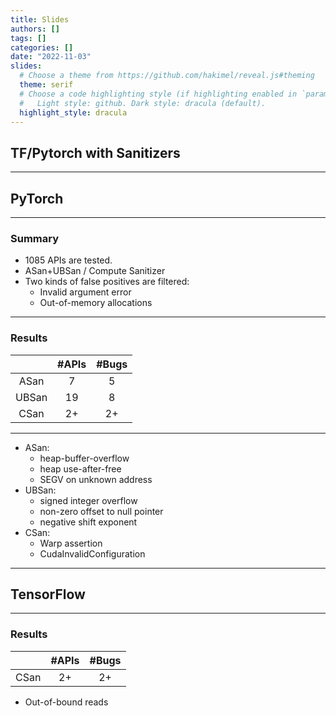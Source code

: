 ```yaml
---
title: Slides
authors: []
tags: []
categories: []
date: "2022-11-03"
slides:
  # Choose a theme from https://github.com/hakimel/reveal.js#theming
  theme: serif  
  # Choose a code highlighting style (if highlighting enabled in `params.toml`)
  #   Light style: github. Dark style: dracula (default).
  highlight_style: dracula
---
```


## TF/Pytorch with Sanitizers

---

## PyTorch

---

### Summary
* 1085 APIs are tested.
* ASan+UBSan / Compute Sanitizer 
* Two kinds of false positives are filtered:
  * Invalid argument error
  * Out-of-memory allocations

---

### Results

|          | #APIs  |    #Bugs    |
| :------: | :----: | :---------: |
| ASan     |   7    |      5      |
| UBSan    |   19   |      8      |
| CSan     |   2+     |     2+        | 

---

* ASan: 
  * heap-buffer-overflow
  * heap use-after-free
  * SEGV on unknown address
* UBSan:
  * signed integer overflow
  * non-zero offset to null pointer
  * negative shift exponent
* CSan:
  * Warp assertion
  * CudaInvalidConfiguration

---

## TensorFlow

---

### Results

|          | #APIs  |    #Bugs    |
| :------: | :----: | :---------: |
| CSan     |   2+    |      2+      |

* Out-of-bound reads